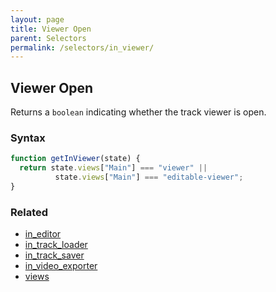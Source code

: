 ```yaml
---
layout: page
title: Viewer Open
parent: Selectors
permalink: /selectors/in_viewer/
---
```


## Viewer Open

Returns a `boolean` indicating whether the track viewer is open.

### Syntax

```js
function getInViewer(state) {
  return state.views["Main"] === "viewer" || 
          state.views["Main"] === "editable-viewer";
}
```

### Related

- [in_editor](./in_editor.md)
- [in_track_loader](./in_track_loader.md)
- [in_track_saver](./in_track_saver.md)
- [in_video_exporter](./in_video_exporter.md)
- [views](./views.md)
